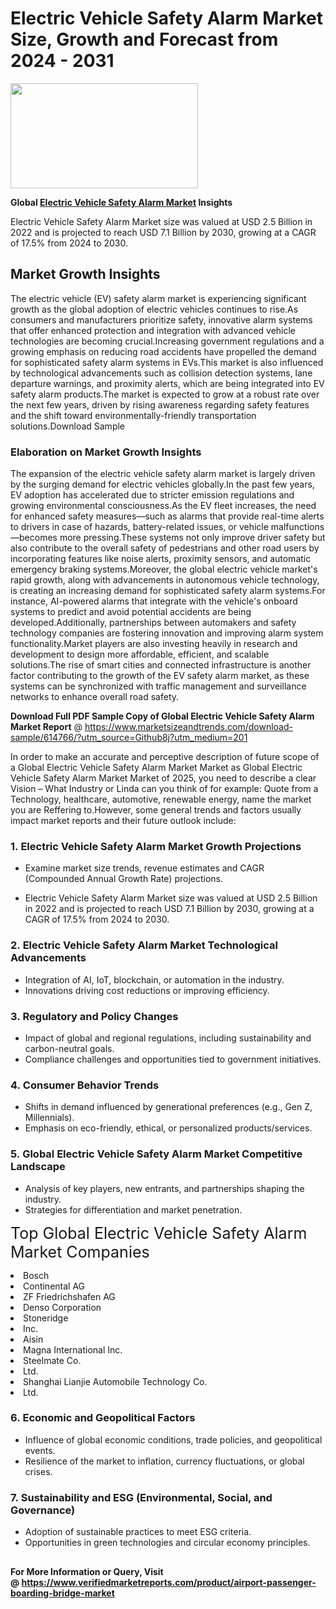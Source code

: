 <H1>Electric Vehicle Safety Alarm Market Size, Growth and Forecast from 2024 - 2031</H1><img class="aligncenter size-medium wp-image-584254" src="https://thirdeyenews.in/wp-content/uploads/2024/09/Global-Market-Research-300x168.jpeg" alt="" width="300" height="168" /><p><strong>Global&nbsp;<a href="https://www.marketsizeandtrends.com/download-sample/614766/?utm_source=Github8j?utm_medium=201">Electric Vehicle Safety Alarm Market</a> Insights</strong></p><p>Electric Vehicle Safety Alarm Market size was valued at USD 2.5 Billion in 2022 and is projected to reach USD 7.1 Billion by 2030, growing at a CAGR of 17.5% from 2024 to 2030.</p><p><h2>Market Growth Insights</h2> The electric vehicle (EV) safety alarm market is experiencing significant growth as the global adoption of electric vehicles continues to rise.As consumers and manufacturers prioritize safety, innovative alarm systems that offer enhanced protection and integration with advanced vehicle technologies are becoming crucial.Increasing government regulations and a growing emphasis on reducing road accidents have propelled the demand for sophisticated safety alarm systems in EVs.This market is also influenced by technological advancements such as collision detection systems, lane departure warnings, and proximity alerts, which are being integrated into EV safety alarm products.The market is expected to grow at a robust rate over the next few years, driven by rising awareness regarding safety features and the shift toward environmentally-friendly transportation solutions.Download Sample <h3>Elaboration on Market Growth Insights</h3> The expansion of the electric vehicle safety alarm market is largely driven by the surging demand for electric vehicles globally.In the past few years, EV adoption has accelerated due to stricter emission regulations and growing environmental consciousness.As the EV fleet increases, the need for enhanced safety measures—such as alarms that provide real-time alerts to drivers in case of hazards, battery-related issues, or vehicle malfunctions—becomes more pressing.These systems not only improve driver safety but also contribute to the overall safety of pedestrians and other road users by incorporating features like noise alerts, proximity sensors, and automatic emergency braking systems.Moreover, the global electric vehicle market's rapid growth, along with advancements in autonomous vehicle technology, is creating an increasing demand for sophisticated safety alarm systems.For instance, AI-powered alarms that integrate with the vehicle's onboard systems to predict and avoid potential accidents are being developed.Additionally, partnerships between automakers and safety technology companies are fostering innovation and improving alarm system functionality.Market players are also investing heavily in research and development to design more affordable, efficient, and scalable solutions.The rise of smart cities and connected infrastructure is another factor contributing to the growth of the EV safety alarm market, as these systems can be synchronized with traffic management and surveillance networks to enhance overall road safety.</p><p><span class=""><strong>Download Full PDF Sample Copy of Global Electric Vehicle Safety Alarm Market Report</strong> @ <a href="https://www.marketsizeandtrends.com/download-sample/614766/?utm_source=Github8j?utm_medium=201" target="_blank">https://www.marketsizeandtrends.com/download-sample/614766/?utm_source=Github8j?utm_medium=201</a></span></p><p>In order to make an accurate and perceptive description of future scope of a Global&nbsp;Electric Vehicle Safety Alarm Market Market as Global&nbsp;Electric Vehicle Safety Alarm Market Market of 2025, you need to describe a clear Vision &ndash; What Industry or Linda can you think of for example: Quote from a Technology, healthcare, automotive, renewable energy, name the market you are Reffering to.However, some general trends and factors usually impact market reports and their future outlook include:</p><h3>1.&nbsp;<strong>Electric Vehicle Safety Alarm Market Growth Projections</strong></h3><ul><li>Examine market size trends, revenue estimates and CAGR (Compounded Annual Growth Rate) projections.</li><li><p>Electric Vehicle Safety Alarm Market size was valued at USD 2.5 Billion in 2022 and is projected to reach USD 7.1 Billion by 2030, growing at a CAGR of 17.5% from 2024 to 2030.</p></li></ul><h3>2.&nbsp;<strong>Electric Vehicle Safety Alarm Market Technological Advancements</strong></h3><ul><li>Integration of AI, IoT, blockchain, or automation in the industry.</li><li>Innovations driving cost reductions or improving efficiency.</li></ul><h3>3.&nbsp;<strong>Regulatory and Policy Changes</strong></h3><ul><li>Impact of global and regional regulations, including sustainability and carbon-neutral goals.</li><li>Compliance challenges and opportunities tied to government initiatives.</li></ul><h3>4.&nbsp;<strong>Consumer Behavior Trends</strong></h3><ul><li>Shifts in demand influenced by generational preferences (e.g., Gen Z, Millennials).</li><li>Emphasis on eco-friendly, ethical, or personalized products/services.</li></ul><h3>5.&nbsp;<strong>Global Electric Vehicle Safety Alarm Market Competitive Landscape</strong></h3><ul><li>Analysis of key players, new entrants, and partnerships shaping the industry.</li><li>Strategies for differentiation and market penetration.</li></ul><p data-pm-slice="1 1 []"><span style="color: inherit; font-family: inherit; font-size: 25px;">Top Global Electric Vehicle Safety Alarm Market Companies</span></p><div class="" data-test-id=""><p><li>Bosch</li><li> Continental AG</li><li> ZF Friedrichshafen AG</li><li> Denso Corporation</li><li> Stoneridge</li><li> Inc.</li><li> Aisin</li><li> Magna International Inc.</li><li> Steelmate Co.</li><li> Ltd.</li><li> Shanghai Lianjie Automobile Technology Co.</li><li> Ltd.</li></p></div><h3>6.&nbsp;<strong>Economic and Geopolitical Factors</strong></h3><ul><li>Influence of global economic conditions, trade policies, and geopolitical events.</li><li>Resilience of the market to inflation, currency fluctuations, or global crises.</li></ul><h3>7.&nbsp;<strong>Sustainability and ESG (Environmental, Social, and Governance)</strong></h3><ul><li>Adoption of sustainable practices to meet ESG criteria.</li><li>Opportunities in green technologies and circular economy principles.</li></ul><h2><strong style="font-size: 14px;">For More Information or Query, Visit @&nbsp;</strong><a style="background-color: #ffffff; font-size: 14px;" href="https://www.marketsizeandtrends.com/report/electric-vehicle-safety-alarm-market/" target="_blank">https://www.verifiedmarketreports.com/product/airport-passenger-boarding-bridge-market</a></h2>